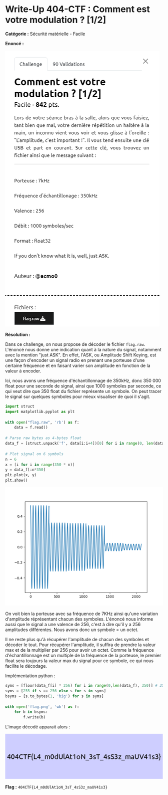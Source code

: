 # Write-Up 404-CTF : Comment est votre modulation ? [1/2]

__Catégorie :__ Sécurité matérielle - Facile

**Enoncé :**

![Enoncé](images/enonce.png)

**Résolution :**

Dans ce challenge, on nous propose de décoder le fichier `flag.raw`. L'énoncé nous donne une indication quant à la nature du signal, notamment avec la mention "just ASK". En effet, l'ASK, ou Amplitude Shift Keying, est une façon d'encoder un signal radio en prenant une porteuse d'une certaine fréquence et en faisant varier son amplitude en fonction de la valeur à encoder.

Ici, nous avons une fréquence d'échantillonnage de 350kHz, donc 350 000 float pour une seconde de signal, ainsi que 1000 symboles par seconde, ce qui veut dire que 350 float du fichier représente un symbole. On peut tracer le signal sur quelques symboles pour mieux visualiser de quoi il s'agit.

```python
import struct
import matplotlib.pyplot as plt

with open("flag.raw", 'rb') as f:
    data = f.read()

# Parse raw bytes as 4-bytes float
data_f = [struct.unpack('f', data[i:i+4])[0] for i in range(0, len(data), 4)] 

# Plot signal on 6 symbols
n = 6
x = [i for i in range(350 * n)]
y = data_f[:n*350]
plt.plot(x, y)
plt.show()
```

![Image1](images/image1.png)

On voit bien la porteuse avec sa fréquence de 7KHz ainsi qu'une variation d'amplitude réprésentant chacun des symboles. L'énoncé nous informe aussi que le signal a une valence de 256, c'est à dire qu'il y a 256 amplitudes différentes. Nous avons donc un symbole = un octet.

Il ne reste plus qu'à récupérer l'amplitude de chacun des symboles et décoder le tout. Pour récupérer l'amplitude, il suffira de prendre la valeur max et de la multiplier par 256 pour avoir un octet. Comme la fréquence d'échantillonnage est un multiple de la fréquence de la porteuse, le premier float sera toujours la valeur max du signal pour ce symbole, ce qui nous facilite le décodage.

Implémentation python :

```python
syms = [floor(data_f[i] * 256) for i in range(0,len(data_f), 350)] # 256 uniq values between 0 and 256 (255 is missing)
syms = [255 if s == 256 else s for s in syms]
bsyms = [s.to_bytes(1, 'big') for s in syms]

with open('flag.png', 'wb') as f:
    for b in bsyms:
        f.write(b)
```

L'image décodé apparait alors :

![Flag](images/flag.png)


**Flag :** `404CTF{L4_m0dUlAt1oN_3sT_4sS3z_maUV41s3}`